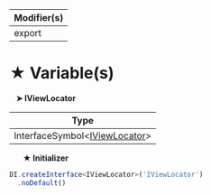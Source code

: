 | Modifier(s)                            |
|----------------------------------------|
| export |

# &#9733; Variable(s)

&nbsp;&nbsp; **&#10148; IViewLocator**

| Type                        |
|-----------------------------|
| InterfaceSymbol&lt;[IViewLocator](/runtime/templating/variable/view/iviewlocator.md)&gt; |

&nbsp;&nbsp;&nbsp;&nbsp;&nbsp; **&#9733; Initializer**

```ts
DI.createInterface<IViewLocator>('IViewLocator')
  .noDefault()
```